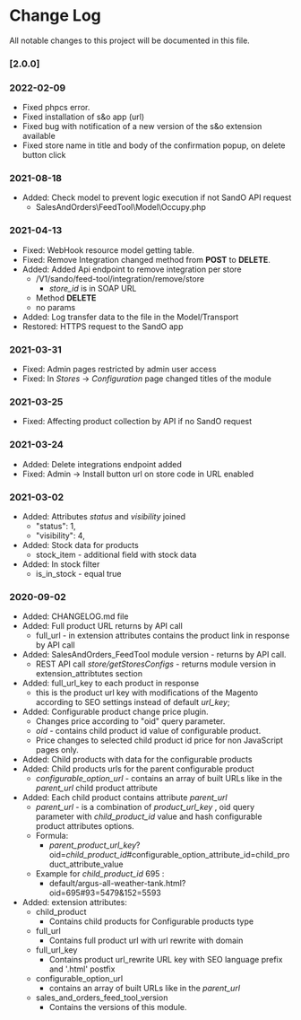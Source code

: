 # Change Log

All notable changes to this project will be documented in this file.

### [2.0.0]
### 2022-02-09
* Fixed phpcs error.
* Fixed installation of s&o app (url)
* Fixed bug with notification of a new version of the s&o extension available
* Fixed store name in title and body of the confirmation popup, on delete button click

### 2021-08-18
* Added: Check model to prevent logic execution if not SandO API request
  - SalesAndOrders\FeedTool\Model\Occupy.php

### 2021-04-13
 * Fixed: WebHook resource model getting table.
 * Fixed: Remove Integration changed method from **POST** to **DELETE**.
 * Added: Added Api endpoint to remove integration per store
    - /V1/sando/feed-tool/integration/remove/store
        - *store_id* is in SOAP URL
    - Method **DELETE**
    - no params
 * Added: Log transfer data to the file in the Model/Transport
 * Restored: HTTPS request to the SandO app 
    
### 2021-03-31
 * Fixed: Admin pages restricted by admin user access
 * Fixed: In *Stores* -> *Configuration* page changed titles of the module
### 2021-03-25
 * Fixed: Affecting product collection by API if no SandO request

### 2021-03-24
 * Added: Delete integrations endpoint added
 * Fixed: Admin -> Install button url on store code in URL enabled

### 2021-03-02

  * Added: Attributes *status* and *visibility* joined
      - "status": 1,
      - "visibility": 4,
  * Added: Stock data for products 
      - stock_item - additional field with stock data
  * Added: In stock filter
      - is_in_stock - equal true
        
### 2020-09-02

  * Added: CHANGELOG.md file
  * Added: Full product URL returns by API call 
      - full_url - in extension attributes contains the product link in response by API call 
  * Added: SalesAndOrders_FeedTool module version - returns by API call.
      - REST API call  *store/getStoresConfigs* - returns module version in extension_attribtutes section  
  * Added: full_url_key to each product in response
      - this is the product url key with modifications of the Magento according to SEO settings instead of default *url_key*;
  * Added: Configurable product change price plugin. 
      - Changes price according to "oid" query parameter.
      - *oid* - contains child product id value of configurable product.
      - Price changes to selected child product id price for non JavaScript pages only. 
  * Added: Child products with data for the configurable products
  * Added: Child products urls for the parent configurable product
      - *configurable_option_url*  - contains an array of built URLs like  in the *parent_url* child product attribute
  * Added: Each child product contains attribute *parent_url* 
      - *parent_url* - is a combination of *product_url_key* , oid query parameter with *child_product_id* value and hash configurable product attributes options.
      - Formula:
          - *parent_product_url_key*?oid=*child_product_id*#configurable_option_attribute_id=child_product_attribute_value   
      - Example for *child_product_id* 695 : 
          - default/argus-all-weather-tank.html?oid=695#93=5479&152=5593
  * Added: extension attributes:
      - child_product
          - Contains child products for Configurable products type 
      - full_url
          - Contains full product url with url rewrite with domain
      - full_url_key
          - Contains product url_rewrite URL key with SEO language prefix and '.html' postfix
     - configurable_option_url
         - contains an array of built URLs like  in the *parent_url*
     - sales_and_orders_feed_tool_version
         - Contains the versions of this module.
     
      

